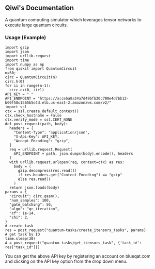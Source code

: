 ## Qiwi's Documentation

A quantum computing simulator which leverages tensor networks to execute large quantum circuits.
### Usage (Example)

```
import gzip
import json
import urllib.request
import time
import numpy as np
from qiskit import QuantumCircuit
n=50;
circ = QuantumCircuit(n)
circ.h(0)
for ii in range(n-1):
  circ.cx(0, ii+1)
API_KEY = " "
API_ENDPOINT = "https://acceba8a34a7d49bfb20c708e4d7bb12-b00f58c1565b5c4d.elb.us-east-2.amazonaws.com/v2/"
import ssl
ctx = ssl.create_default_context()
ctx.check_hostname = False
ctx.verify_mode = ssl.CERT_NONE
def post_request(path, body):
  headers = {
    "Content-Type": "application/json",
    "X-Api-Key": API_KEY,
    "Accept-Encoding": "gzip",
  }
  req = urllib.request.Request(
    API_ENDPOINT + path, json.dumps(body).encode(), headers
  )
  with urllib.request.urlopen(req, context=ctx) as res:
    body = (
      gzip.decompress(res.read())
      if res.headers.get("Content-Encoding") == "gzip"
      else res.read()
    )
  return json.loads(body)
params = {
  "circuit": circ.qasm(),
  "num_samples": 100,
  "gate_batching": 50,
  "algo": "qr_iteration",
  "cf": 1e-14,
  "chi": 2,
}
# create task
res = post_request("quantum-tasks/create_itensors_tasks", params)
# get task by ID
time.sleep(30)
A = post_request("quantum-tasks/get_itensors_task", {'task_id': res["task_id"]})

```

You can get the above API key by registering an account on blueqat.com and clicking on the API key option from the drop down menu.


